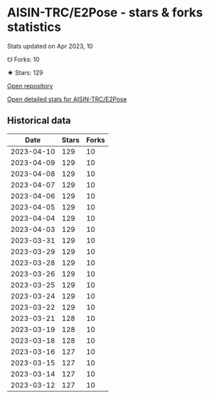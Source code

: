 # AISIN-TRC/E2Pose - stars & forks statistics

Stats updated on Apr 2023, 10

☋ Forks: 10

★ Stars: 129

[Open repository](https://github.com/AISIN-TRC/E2Pose)

[Open detailed stats for AISIN-TRC/E2Pose](https://reviewgithub.com/rep/AISIN-TRC/E2Pose)

## Historical data
| Date | Stars | Forks |
|------|-------|-------|
| 2023-04-10 | 129 | 10 | 
| 2023-04-09 | 129 | 10 | 
| 2023-04-08 | 129 | 10 | 
| 2023-04-07 | 129 | 10 | 
| 2023-04-06 | 129 | 10 | 
| 2023-04-05 | 129 | 10 | 
| 2023-04-04 | 129 | 10 | 
| 2023-04-03 | 129 | 10 | 
| 2023-03-31 | 129 | 10 | 
| 2023-03-29 | 129 | 10 | 
| 2023-03-28 | 129 | 10 | 
| 2023-03-26 | 129 | 10 | 
| 2023-03-25 | 129 | 10 | 
| 2023-03-24 | 129 | 10 | 
| 2023-03-22 | 129 | 10 | 
| 2023-03-21 | 128 | 10 | 
| 2023-03-19 | 128 | 10 | 
| 2023-03-18 | 128 | 10 | 
| 2023-03-16 | 127 | 10 | 
| 2023-03-15 | 127 | 10 | 
| 2023-03-14 | 127 | 10 | 
| 2023-03-12 | 127 | 10 | 

